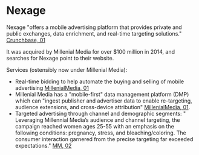 # Nexage 

Nexage "offers a mobile advertising platform that provides private and public exchanges, data enrichment, and real-time targeting solutions." [Crunchbase, 01](https://www.crunchbase.com/organization/nexage)  

It was acquired by Millenial Media for over $100 million in 2014, and searches for Nexage point to their website. 

Services (ostensibly now under Millenial Media):

* Real-time bidding to help automate the buying and selling of mobile advertising [MillenialMedia, 01](http://www.millennialmedia.com/press/millennial-media-to-acquire-nexage-a-leading-mobile-ssp-and-advertising-exchange)
* Millenial Media has a "mobile-first" data management platform (DMP) which can "ingest publisher and advertiser data to enable re-targeting, audience extensions, and cross-device attribution" [MillenialMedia, 01](http://www.millennialmedia.com/press/millennial-media-to-acquire-nexage-a-leading-mobile-ssp-and-advertising-exchange).
* Targeted advertising through channel and demographic segments: " Leveraging Millennial Media’s audience and channel targeting, the campaign reached women ages 25-55 with an emphasis on the following conditions: pregnancy, stress, and bleaching/coloring. The consumer interaction garnered from the precise targeting far exceeded expectations." [MM, 02](http://www.millennialmedia.com/mobile-insights/client-stories/fall-for-unilever-singapore-dove-hair-rescue)













